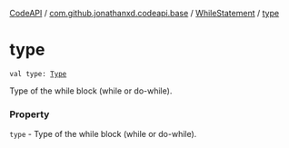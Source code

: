 [CodeAPI](../../index.md) / [com.github.jonathanxd.codeapi.base](../index.md) / [WhileStatement](index.md) / [type](.)

# type

`val type: `[`Type`](-type/index.md)

Type of the while block (while or do-while).

### Property

`type` - Type of the while block (while or do-while).